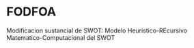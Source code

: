 # FODFOA
Modificacion sustancial de SWOT: Modelo Heuristico-REcursivo Matematico-Computacional del SWOT

